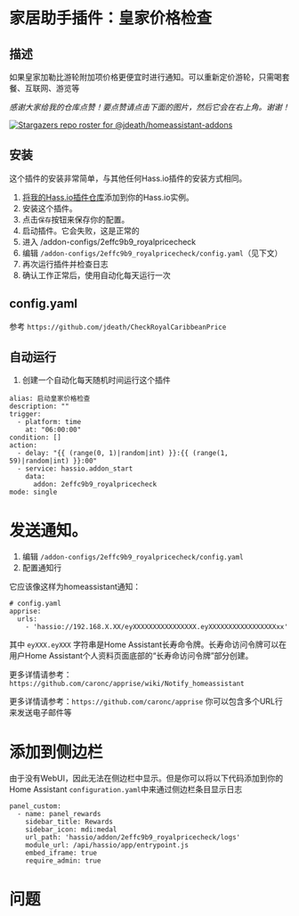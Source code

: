 # 家居助手插件：皇家价格检查

## 描述
如果皇家加勒比游轮附加项价格更便宜时进行通知。可以重新定价游轮，只需喝套餐、互联网、游览等

_感谢大家给我的仓库点赞！要点赞请点击下面的图片，然后它会在右上角。谢谢！_

[![Stargazers repo roster for @jdeath/homeassistant-addons](https://reporoster.com/stars/jdeath/homeassistant-addons)](https://github.com/jdeath/homeassistant-addons/stargazers)


## 安装

这个插件的安装非常简单，与其他任何Hass.io插件的安装方式相同。

1. [将我的Hass.io插件仓库][repository]添加到你的Hass.io实例。
1. 安装这个插件。
1. 点击`保存`按钮来保存你的配置。
1. 启动插件。它会失败，这是正常的
1. 进入 /addon-configs/2effc9b9_royalpricecheck
1. 编辑 `/addon-configs/2effc9b9_royalpricecheck/config.yaml`（见下文）
1. 再次运行插件并检查日志
1. 确认工作正常后，使用自动化每天运行一次

## config.yaml
参考 `https://github.com/jdeath/CheckRoyalCaribbeanPrice`

## 自动运行
1. 创建一个自动化每天随机时间运行这个插件

```
alias: 启动皇家价格检查
description: ""
trigger:
  - platform: time
    at: "06:00:00"
condition: []
action:
  - delay: "{{ (range(0, 1)|random|int) }}:{{ (range(1, 59)|random|int) }}:00"
  - service: hassio.addon_start
    data:
      addon: 2effc9b9_royalpricecheck
mode: single
```

# 发送通知。
1. 编辑 `/addon-configs/2effc9b9_royalpricecheck/config.yaml`
1. 配置通知行

它应该像这样为homeassistant通知：
```
# config.yaml
apprise:
  urls:
    - 'hassio://192.168.X.XX/eyXXXXXXXXXXXXXXXX.eyXXXXXXXXXXXXXXXXXxx'
```
其中 `eyXXX.eyXXX` 字符串是Home Assistant长寿命令牌。长寿命访问令牌可以在用户Home Assistant个人资料页面底部的“长寿命访问令牌”部分创建。

更多详情请参考：`https://github.com/caronc/apprise/wiki/Notify_homeassistant`

更多详情请参考：`https://github.com/caronc/apprise` 你可以包含多个URL行来发送电子邮件等
# 添加到侧边栏
由于没有WebUI，因此无法在侧边栏中显示。但是你可以将以下代码添加到你的Home Assistant `configuration.yaml`中来通过侧边栏条目显示日志

```
panel_custom:
  - name: panel_rewards
    sidebar_title: Rewards
    sidebar_icon: mdi:medal
    url_path: 'hassio/addon/2effc9b9_royalpricecheck/logs'
    module_url: /api/hassio/app/entrypoint.js
    embed_iframe: true
    require_admin: true
```

# 问题


[repository]: https://github.com/jdeath/homeassistant-addons